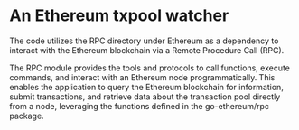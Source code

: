 # An Ethereum txpool watcher

The code utilizes the RPC directory under Ethereum as a dependency to interact with the Ethereum blockchain via a Remote Procedure Call (RPC). 

The RPC module provides the tools and protocols to call functions, execute commands, and interact with an Ethereum node programmatically. This enables the application to query the Ethereum blockchain for information, submit transactions, and retrieve data about the transaction pool directly from a node, leveraging the functions defined in the go-ethereum/rpc package.
